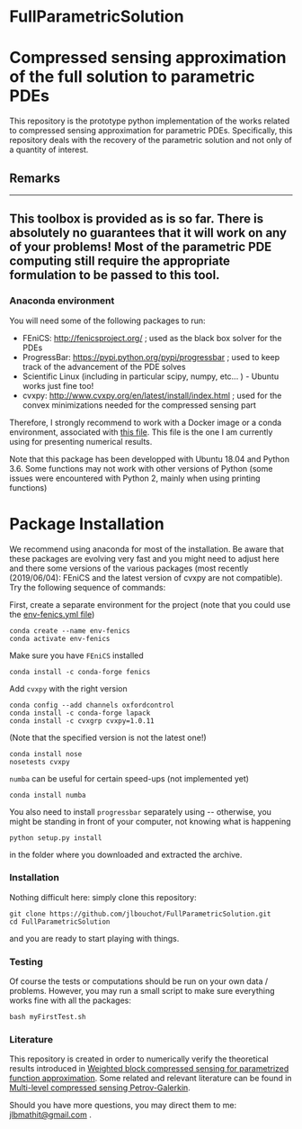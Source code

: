 # FullParametricSolution
Compressed sensing approximation of the full solution to parametric PDEs
========================================================================

This repository is the prototype python implementation of the works related to compressed sensing approximation for parametric PDEs. 
Specifically, this repository deals with the recovery of the parametric solution and not only of a quantity of interest. 

## Remarks

-----------------------------------
This toolbox is provided as is so far. There is absolutely no guarantees that it will work on any of your problems!
Most of the parametric PDE computing still require the appropriate formulation to be passed to this tool. 
-----------------------------------

### Anaconda environment
You will need some of the following packages to run: 
* FEniCS: http://fenicsproject.org/ ; used as the black box solver for the PDEs
* ProgressBar: https://pypi.python.org/pypi/progressbar ; used to keep track of the advancement of the PDE solves
* Scientific Linux (including in particular scipy, numpy, etc... ) - Ubuntu works just fine too!
* cvxpy: http://www.cvxpy.org/en/latest/install/index.html ; used for the convex minimizations needed for the compressed sensing part

Therefore, I strongly recommend to work with a Docker image or a conda environment, associated with [this file](env-fenics.yml). 
This file is the one I am currently using for presenting numerical results.

Note that this package has been developped with Ubuntu 18.04 and Python 3.6. 
Some functions may not work with other versions of Python (some issues were encountered with Python 2, mainly when using printing functions)

Package Installation
====================

We recommend using anaconda for most of the installation. 
Be aware that these packages are evolving very fast and you might need to adjust here and there some versions of the various packages (most recently (2019/06/04): FEniCS and the latest version of cvxpy are not compatible). 
Try the following sequence of commands: 

First, create a separate environment for the project (note that you could use the [env-fenics.yml file](env-fenics.yml))
```
conda create --name env-fenics 
conda activate env-fenics
```

Make sure you have `FEniCS` installed
```
conda install -c conda-forge fenics
```

Add `cvxpy` with the right version
```
conda config --add channels oxfordcontrol
conda install -c conda-forge lapack
conda install -c cvxgrp cvxpy=1.0.11
```

(Note that the specified version is not the latest one!)
```
conda install nose
nosetests cvxpy
```

`numba` can be useful for certain speed-ups (not implemented yet)
```
conda install numba
```

You also need to install ```progressbar``` separately using -- otherwise, you might be standing in front of your computer, not knowing what is happening
```
python setup.py install 
```
in the folder where you downloaded and extracted the archive. 






### Installation
Nothing difficult here: simply clone this repository: 
```
git clone https://github.com/jlbouchot/FullParametricSolution.git 
cd FullParametricSolution
```
and you are ready to start playing with things. 

### Testing
Of course the tests or computations should be run on your own data / problems. 
However, you may run a small script to make sure everything works fine with all the packages: 
```
bash myFirstTest.sh
```


### Literature
This repository is created in order to numerically verify the theoretical results introduced in [Weighted block compressed sensing for parametrized function approximation](Papers/FullSol.pdf). 
Some related and relevant literature can be found in [Multi-level compressed sensing Petrov-Galerkin](https://github.com/jlbouchot/CSPDEs). 

Should you have more questions, you may direct them to me: jlbmathit@gmail.com .
